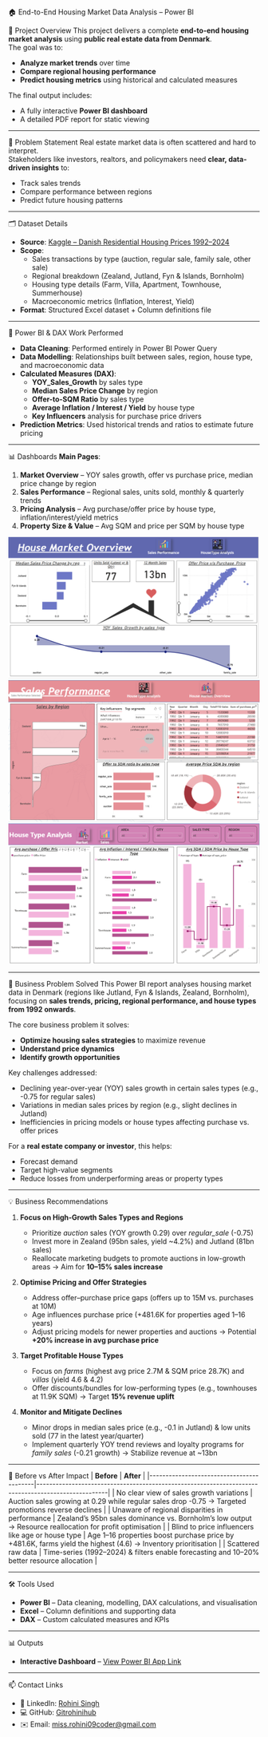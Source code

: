 🏠 End-to-End Housing Market Data Analysis – Power BI

📌 Project Overview
This project delivers a complete **end-to-end housing market analysis** using **public real estate data from Denmark**.  
The goal was to:
- **Analyze market trends** over time
- **Compare regional housing performance**
- **Predict housing metrics** using historical and calculated measures

The final output includes:
- A fully interactive **Power BI dashboard**
- A detailed PDF report for static viewing

---

🧠 Problem Statement
Real estate market data is often scattered and hard to interpret.  
Stakeholders like investors, realtors, and policymakers need **clear, data-driven insights** to:
- Track sales trends
- Compare performance between regions
- Predict future housing patterns

---

🗂️ Dataset Details
- **Source**: [Kaggle – Danish Residential Housing Prices 1992–2024](https://www.kaggle.com/datasets/martinfrederiksen/danish-residential-housing-prices-1992-2024/data)  
- **Scope**:
  - Sales transactions by type (auction, regular sale, family sale, other sale)
  - Regional breakdown (Zealand, Jutland, Fyn & Islands, Bornholm)
  - Housing type details (Farm, Villa, Apartment, Townhouse, Summerhouse)
  - Macroeconomic metrics (Inflation, Interest, Yield)
- **Format**: Structured Excel dataset + Column definitions file

---

🧮 Power BI & DAX Work Performed
- **Data Cleaning**: Performed entirely in Power BI Power Query
- **Data Modelling**: Relationships built between sales, region, house type, and macroeconomic data
- **Calculated Measures (DAX)**:
  - **YOY_Sales_Growth** by sales type
  - **Median Sales Price Change** by region
  - **Offer-to-SQM Ratio** by sales type
  - **Average Inflation / Interest / Yield** by house type
  - **Key Influencers** analysis for purchase price drivers
- **Prediction Metrics**: Used historical trends and ratios to estimate future pricing

---

📊 Dashboards
**Main Pages**:
1. **Market Overview** – YOY sales growth, offer vs purchase price, median price change by region
2. **Sales Performance** – Regional sales, units sold, monthly & quarterly trends
3. **Pricing Analysis** – Avg purchase/offer price by house type, inflation/interest/yield metrics
4. **Property Size & Value** – Avg SQM and price per SQM by house type

![image link](https://github.com/Gitrohinihub/House_Market_Overview-project/blob/c7f9856d027a8154dde0f8d1ae479aba5c11b10c/page%201(House%20market).png)
![image link](https://github.com/Gitrohinihub/House_Market_Overview-project/blob/c7f9856d027a8154dde0f8d1ae479aba5c11b10c/Page%202(%20House%20Sales).png)
![image link](https://github.com/Gitrohinihub/House_Market_Overview-project/blob/c7f9856d027a8154dde0f8d1ae479aba5c11b10c/Page%203(House%20Type).png)

---

💼 Business Problem Solved
This Power BI report analyses housing market data in Denmark (regions like Jutland, Fyn & Islands, Zealand, Bornholm), focusing on **sales trends, pricing, regional performance, and house types from 1992 onwards**.

The core business problem it solves:
- **Optimize housing sales strategies** to maximize revenue
- **Understand price dynamics**
- **Identify growth opportunities**

Key challenges addressed:
- Declining year-over-year (YOY) sales growth in certain sales types (e.g., -0.75 for regular sales)
- Variations in median sales prices by region (e.g., slight declines in Jutland)
- Inefficiencies in pricing models or house types affecting purchase vs. offer prices

For a **real estate company or investor**, this helps:
- Forecast demand  
- Target high-value segments  
- Reduce losses from underperforming areas or property types  

---

💡 Business Recommendations
1. **Focus on High-Growth Sales Types and Regions**  
   - Prioritize *auction* sales (YOY growth 0.29) over *regular_sale* (-0.75)  
   - Invest more in Zealand (95bn sales, yield ~4.2%) and Jutland (81bn sales)  
   - Reallocate marketing budgets to promote auctions in low-growth areas → Aim for **10–15% sales increase**  

2. **Optimise Pricing and Offer Strategies**  
   - Address offer–purchase price gaps (offers up to 15M vs. purchases at 10M)  
   - Age influences purchase price (+481.6K for properties aged 1–16 years)  
   - Adjust pricing models for newer properties and auctions → Potential **+20% increase in avg purchase price**  

3. **Target Profitable House Types**  
   - Focus on *farms* (highest avg price 2.7M & SQM price 28.7K) and *villas* (yield 4.6 & 4.2)  
   - Offer discounts/bundles for low-performing types (e.g., townhouses at 11.9K SQM) → Target **15% revenue uplift**  

4. **Monitor and Mitigate Declines**  
   - Minor drops in median sales price (e.g., -0.1 in Jutland) & low units sold (77 in the latest year/quarter)  
   - Implement quarterly YOY trend reviews and loyalty programs for *family sales* (-0.21 growth) → Stabilize revenue at ~13bn

---

🔄 Before vs After Impact
|            **Before**                                    |                                               **After** |
|------------------------------------------|----------------------------------------------------------------------------------------------------|
| No clear view of sales growth variations | Auction sales growing at 0.29 while regular sales drop -0.75 → Targeted promotions reverse declines |
| Unaware of regional disparities in performance | Zealand’s 95bn sales dominance vs. Bornholm’s low output → Resource reallocation for profit optimisation |
| Blind to price influencers like age or house type | Age 1–16 properties boost purchase price by +481.6K, farms yield the highest (4.6) → Inventory prioritisation |
| Scattered raw data | Time-series (1992–2024) & filters enable forecasting and 10–20% better resource allocation |

---

🛠️ Tools Used
- **Power BI** – Data cleaning, modelling, DAX calculations, and visualisation
- **Excel** – Column definitions and supporting data
- **DAX** – Custom calculated measures and KPIs

---

📊 Outputs  
- **Interactive Dashboard** – [View Power BI App Link](https://app.powerbi.com/links/AshUpY7P1G?ctid=c9b30289-5c60-41dc-85c2-d8862dea8925&pbi_source=linkShare)

---

📫 Contact Links
- 💼 LinkedIn: [Rohini Singh](https://www.linkedin.com/in/rohini-singh-8a97a1229)
- 💻 GitHub: [Gitrohinihub](https://github.com/Gitrohinihub)
- ✉️ Email: miss.rohini09coder@gmail.com
